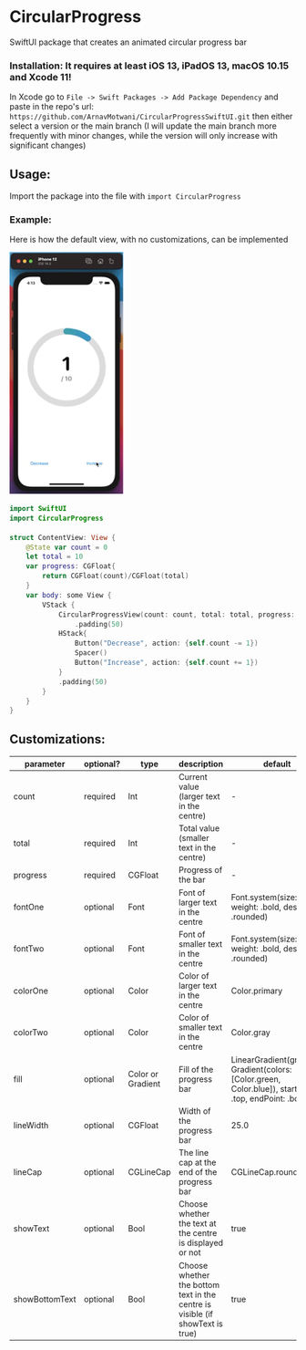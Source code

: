 # CircularProgress

SwiftUI package that creates an animated circular progress bar

### Installation: It requires at least iOS 13, iPadOS 13, macOS 10.15  and Xcode 11!

In Xcode go to `File -> Swift Packages -> Add Package Dependency` and paste in the repo's url: `https://github.com/ArnavMotwani/CircularProgressSwiftUI.git` then either select a version or the main branch (I will update the main branch more frequently with minor changes, while the version will only increase with significant changes)

## Usage:

Import the package into the file with  `import CircularProgress`

### Example:
Here is how the default view, with no customizations, can be implemented

<p float="center">
  <img src="./Gifs/example.gif" width="200" />
</p>

```swift
import SwiftUI
import CircularProgress

struct ContentView: View {
    @State var count = 0
    let total = 10
    var progress: CGFloat{
        return CGFloat(count)/CGFloat(total)
    }
    var body: some View {
        VStack {
            CircularProgressView(count: count, total: total, progress: progress)
                .padding(50)
            HStack{
                Button("Decrease", action: {self.count -= 1})
                Spacer()
                Button("Increase", action: {self.count += 1})
            }
            .padding(50)
        }
    }
}

```

## Customizations:

| parameter      | optional? | type              | description                                                                   | default                                                                                                    |
|----------------|-----------|-------------------|-------------------------------------------------------------------------------|------------------------------------------------------------------------------------------------------------|
| count          | required  | Int               | Current value (larger text in the centre)                                     | -                                                                                                          |
| total          | required  | Int               | Total value (smaller text in the centre)                                      | -                                                                                                          |
| progress       | required  | CGFloat           | Progress of the bar                                                           | -                                                                                                          |
| fontOne        | optional  | Font              | Font of larger text in the centre                                             | Font.system(size: 75, weight: .bold, design: .rounded)                                                     |
| fontTwo        | optional  | Font              | Font of smaller text in the centre                                            | Font.system(size: 25, weight: .bold, design: .rounded)                                                     |
| colorOne       | optional  | Color             | Color of larger text in the centre                                            | Color.primary                                                                                              |
| colorTwo       | optional  | Color             | Color of smaller text in the centre                                           | Color.gray                                                                                                 |
| fill           | optional  | Color or Gradient | Fill of the progress bar                                                      | LinearGradient(gradient: Gradient(colors: [Color.green, Color.blue]), startPoint: .top, endPoint: .bottom) |
| lineWidth      | optional  | CGFloat           | Width of the progress bar                                                     | 25.0                                                                                                       |
| lineCap        | optional  | CGLineCap         | The line cap at the end of the progress bar                                   | CGLineCap.round                                                                                            |
| showText       | optional  | Bool              | Choose whether the text at the centre is displayed or not                     | true                                                                                                       |
| showBottomText | optional  | Bool              | Choose whether the bottom text in the centre is visible (if showText is true) | true                                                                                                       |
